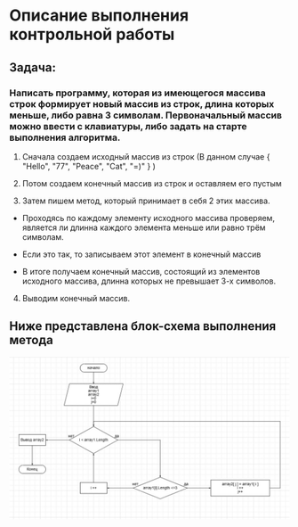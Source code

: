 # Описание выполнения контрольной работы

## Задача:
 ### Написать программу, которая из имеющегося массива строк формирует новый массив из строк, длина которых меньше, либо равна 3 символам. Первоначальный массив можно ввести с клавиатуры, либо задать на старте выполнения алгоритма.

 1. Сначала создаем исходный массив из строк (В данном случае { "Hello", "77", "Peace", "Cat", "=)" }  )
 
 2. Потом создаем конечный массив из строк и оставляем его пустым

 3. Затем пишем метод, который принимает в себя 2 этих массива.
 * Проходясь по каждому элементу исходного массива проверяем, является ли длинна каждого элемента меньше или равно трём символам.
 
 * Если это так, то записываем этот элемент в конечный массив
 * В итоге получаем конечный массив, состоящий из элементов исходного массива, длинна которых не превышает 3-х символов.
 4. Выводим конечный массив.

 
 ## Ниже представлена блок-схема выполнения метода 
 ![Блоксхема](blockdiagram.jpg)